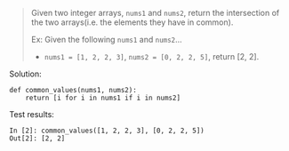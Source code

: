 > Given two integer arrays, `nums1` and `nums2`, return the intersection of the two arrays(i.e. the elements they have in common).
>
> Ex: Given the following `nums1` and `nums2`...
> - `nums1 = [1, 2, 2, 3]`, `nums2 = [0, 2, 2, 5]`, return [2, 2].

Solution:
```
def common_values(nums1, nums2):
    return [i for i in nums1 if i in nums2]
```

Test results:
```
In [2]: common_values([1, 2, 2, 3], [0, 2, 2, 5])
Out[2]: [2, 2]
```